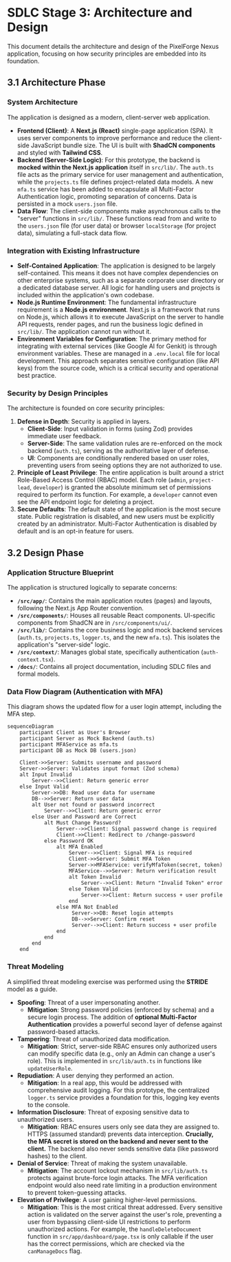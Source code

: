 # SDLC Stage 3: Architecture and Design

This document details the architecture and design of the PixelForge Nexus application, focusing on how security principles are embedded into its foundation.

## 3.1 Architecture Phase

### System Architecture
The application is designed as a modern, client-server web application.

- **Frontend (Client)**: A **Next.js (React)** single-page application (SPA). It uses server components to improve performance and reduce the client-side JavaScript bundle size. The UI is built with **ShadCN components** and styled with **Tailwind CSS**.
- **Backend (Server-Side Logic)**: For this prototype, the backend is **mocked within the Next.js application** itself in `src/lib/`. The `auth.ts` file acts as the primary service for user management and authentication, while the `projects.ts` file defines project-related data models. A new `mfa.ts` service has been added to encapsulate all Multi-Factor Authentication logic, promoting separation of concerns. Data is persisted in a mock `users.json` file.
- **Data Flow**: The client-side components make asynchronous calls to the "server" functions in `src/lib/`. These functions read from and write to the `users.json` file (for user data) or browser `localStorage` (for project data), simulating a full-stack data flow.

### Integration with Existing Infrastructure
- **Self-Contained Application**: The application is designed to be largely self-contained. This means it does not have complex dependencies on other enterprise systems, such as a separate corporate user directory or a dedicated database server. All logic for handling users and projects is included within the application's own codebase.
- **Node.js Runtime Environment**: The fundamental infrastructure requirement is a **Node.js environment**. Next.js is a framework that runs on Node.js, which allows it to execute JavaScript on the server to handle API requests, render pages, and run the business logic defined in `src/lib/`. The application cannot run without it.
- **Environment Variables for Configuration**: The primary method for integrating with external services (like Google AI for Genkit) is through environment variables. These are managed in a `.env.local` file for local development. This approach separates sensitive configuration (like API keys) from the source code, which is a critical security and operational best practice.

### Security by Design Principles
The architecture is founded on core security principles:

1.  **Defense in Depth**: Security is applied in layers.
    - **Client-Side**: Input validation in forms (using Zod) provides immediate user feedback.
    - **Server-Side**: The same validation rules are re-enforced on the mock backend (`auth.ts`), serving as the authoritative layer of defense.
    - **UI**: Components are conditionally rendered based on user roles, preventing users from seeing options they are not authorized to use.
2.  **Principle of Least Privilege**: The entire application is built around a strict Role-Based Access Control (RBAC) model. Each role (`admin`, `project-lead`, `developer`) is granted the absolute minimum set of permissions required to perform its function. For example, a `developer` cannot even see the API endpoint logic for deleting a project.
3.  **Secure Defaults**: The default state of the application is the most secure state. Public registration is disabled, and new users must be explicitly created by an administrator. Multi-Factor Authentication is disabled by default and is an opt-in feature for users.

## 3.2 Design Phase

### Application Structure Blueprint
The application is structured logically to separate concerns:

- **`/src/app/`**: Contains the main application routes (pages) and layouts, following the Next.js App Router convention.
- **`/src/components/`**: Houses all reusable React components. UI-specific components from ShadCN are in `/src/components/ui/`.
- **`/src/lib/`**: Contains the core business logic and mock backend services (`auth.ts`, `projects.ts`, `logger.ts`, and the new `mfa.ts`). This isolates the application's "server-side" logic.
- **`/src/context/`**: Manages global state, specifically authentication (`auth-context.tsx`).
- **`/docs/`**: Contains all project documentation, including SDLC files and formal models.

### Data Flow Diagram (Authentication with MFA)
This diagram shows the updated flow for a user login attempt, including the MFA step.

```mermaid
sequenceDiagram
    participant Client as User's Browser
    participant Server as Mock Backend (auth.ts)
    participant MFAService as mfa.ts
    participant DB as Mock DB (users.json)

    Client->>Server: Submits username and password
    Server->>Server: Validates input format (Zod schema)
    alt Input Invalid
        Server-->>Client: Return generic error
    else Input Valid
        Server->>DB: Read user data for username
        DB-->>Server: Return user data
        alt User not found or password incorrect
            Server-->>Client: Return generic error
        else User and Password are Correct
            alt Must Change Password?
                Server-->>Client: Signal password change is required
                Client->>Client: Redirect to /change-password
            else Password OK
                alt MFA Enabled
                    Server-->>Client: Signal MFA is required
                    Client->>Server: Submit MFA Token
                    Server->>MFAService: verifyMfaToken(secret, token)
                    MFAService-->>Server: Return verification result
                    alt Token Invalid
                        Server-->>Client: Return "Invalid Token" error
                    else Token Valid
                        Server->>Client: Return success + user profile
                    end
                else MFA Not Enabled
                     Server->>DB: Reset login attempts
                     DB-->>Server: Confirm reset
                     Server-->>Client: Return success + user profile
                end
            end
        end
    end
```

### Threat Modeling
A simplified threat modeling exercise was performed using the **STRIDE** model as a guide.

- **Spoofing**: Threat of a user impersonating another.
  - **Mitigation**: Strong password policies (enforced by schema) and a secure login process. The addition of **optional Multi-Factor Authentication** provides a powerful second layer of defense against password-based attacks.
- **Tampering**: Threat of unauthorized data modification.
  - **Mitigation**: Strict, server-side RBAC ensures only authorized users can modify specific data (e.g., only an Admin can change a user's role). This is implemented in `src/lib/auth.ts` in functions like `updateUserRole`.
- **Repudiation**: A user denying they performed an action.
  - **Mitigation**: In a real app, this would be addressed with comprehensive audit logging. For this prototype, the centralized `logger.ts` service provides a foundation for this, logging key events to the console.
- **Information Disclosure**: Threat of exposing sensitive data to unauthorized users.
  - **Mitigation**: RBAC ensures users only see data they are assigned to. HTTPS (assumed standard) prevents data interception. **Crucially, the MFA secret is stored on the backend and never sent to the client.** The backend also never sends sensitive data (like password hashes) to the client.
- **Denial of Service**: Threat of making the system unavailable.
  - **Mitigation**: The account lockout mechanism in `src/lib/auth.ts` protects against brute-force login attacks. The MFA verification endpoint would also need rate limiting in a production environment to prevent token-guessing attacks.
- **Elevation of Privilege**: A user gaining higher-level permissions.
  - **Mitigation**: This is the most critical threat addressed. Every sensitive action is validated on the server against the user's role, preventing a user from bypassing client-side UI restrictions to perform unauthorized actions. For example, the `handleDeleteDocument` function in `src/app/dashboard/page.tsx` is only callable if the user has the correct permissions, which are checked via the `canManageDocs` flag.
